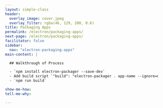 ```yaml
---
layout: simple-class
header:
  overlay_image: cover.jpeg
  overlay_filter: rgba(46, 129, 200, 0.6)
title: Packaging Apps
permalink: /electron/packaging-apps/
next-page: /electron/packaging-apps/
facilitator: false
sidebar:
  nav: "electron-packaging-apps"
main-content: |

  ## Walkthrough of Process

  - `npm install electron-packager --save-dev`
  - Add build script `"build": "electron-packager . app-name --ignore=node_modules/electron-*"` in "scripts" of package.json (ignore all dependency apps the same way)
  - `npm run build`

show-me-how:
tell-me-why:

---
```

